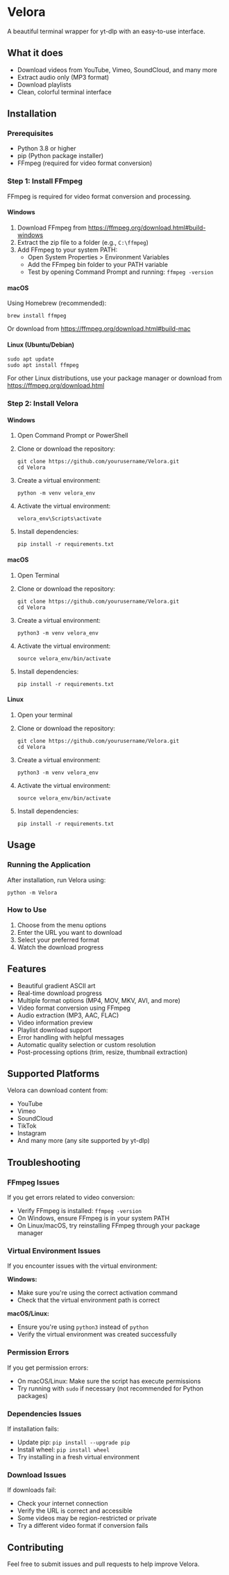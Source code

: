 # Velora

A beautiful terminal wrapper for yt-dlp with an easy-to-use interface.

## What it does

- Download videos from YouTube, Vimeo, SoundCloud, and many more
- Extract audio only (MP3 format)
- Download playlists
- Clean, colorful terminal interface

## Installation

### Prerequisites

- Python 3.8 or higher
- pip (Python package installer)
- FFmpeg (required for video format conversion)

### Step 1: Install FFmpeg

FFmpeg is required for video format conversion and processing.

#### Windows

1. Download FFmpeg from https://ffmpeg.org/download.html#build-windows
2. Extract the zip file to a folder (e.g., `C:\ffmpeg`)
3. Add FFmpeg to your system PATH:
   - Open System Properties > Environment Variables
   - Add the FFmpeg bin folder to your PATH variable
   - Test by opening Command Prompt and running: `ffmpeg -version`

#### macOS

Using Homebrew (recommended):
```
brew install ffmpeg
```

Or download from https://ffmpeg.org/download.html#build-mac

#### Linux (Ubuntu/Debian)

```
sudo apt update
sudo apt install ffmpeg
```

For other Linux distributions, use your package manager or download from https://ffmpeg.org/download.html

### Step 2: Install Velora

#### Windows

1. Open Command Prompt or PowerShell
2. Clone or download the repository:
   ```
   git clone https://github.com/yourusername/Velora.git
   cd Velora
   ```

3. Create a virtual environment:
   ```
   python -m venv velora_env
   ```

4. Activate the virtual environment:
   ```
   velora_env\Scripts\activate
   ```

5. Install dependencies:
   ```
   pip install -r requirements.txt
   ```

#### macOS

1. Open Terminal
2. Clone or download the repository:
   ```
   git clone https://github.com/yourusername/Velora.git
   cd Velora
   ```

3. Create a virtual environment:
   ```
   python3 -m venv velora_env
   ```

4. Activate the virtual environment:
   ```
   source velora_env/bin/activate
   ```

5. Install dependencies:
   ```
   pip install -r requirements.txt
   ```

#### Linux

1. Open your terminal
2. Clone or download the repository:
   ```
   git clone https://github.com/yourusername/Velora.git
   cd Velora
   ```

3. Create a virtual environment:
   ```
   python3 -m venv velora_env
   ```

4. Activate the virtual environment:
   ```
   source velora_env/bin/activate
   ```

5. Install dependencies:
   ```
   pip install -r requirements.txt
   ```

## Usage

### Running the Application

After installation, run Velora using:

```
python -m Velora
```

### How to Use

1. Choose from the menu options
2. Enter the URL you want to download
3. Select your preferred format
4. Watch the download progress

## Features

- Beautiful gradient ASCII art
- Real-time download progress
- Multiple format options (MP4, MOV, MKV, AVI, and more)
- Video format conversion using FFmpeg
- Audio extraction (MP3, AAC, FLAC)
- Video information preview
- Playlist download support
- Error handling with helpful messages
- Automatic quality selection or custom resolution
- Post-processing options (trim, resize, thumbnail extraction)

## Supported Platforms

Velora can download content from:
- YouTube
- Vimeo
- SoundCloud
- TikTok
- Instagram
- And many more (any site supported by yt-dlp)

## Troubleshooting

### FFmpeg Issues

If you get errors related to video conversion:
- Verify FFmpeg is installed: `ffmpeg -version`
- On Windows, ensure FFmpeg is in your system PATH
- On Linux/macOS, try reinstalling FFmpeg through your package manager

### Virtual Environment Issues

If you encounter issues with the virtual environment:

**Windows:**
- Make sure you're using the correct activation command
- Check that the virtual environment path is correct

**macOS/Linux:**
- Ensure you're using `python3` instead of `python`
- Verify the virtual environment was created successfully

### Permission Errors

If you get permission errors:
- On macOS/Linux: Make sure the script has execute permissions
- Try running with `sudo` if necessary (not recommended for Python packages)

### Dependencies Issues

If installation fails:
- Update pip: `pip install --upgrade pip`
- Install wheel: `pip install wheel`
- Try installing in a fresh virtual environment

### Download Issues

If downloads fail:
- Check your internet connection
- Verify the URL is correct and accessible
- Some videos may be region-restricted or private
- Try a different video format if conversion fails

## Contributing

Feel free to submit issues and pull requests to help improve Velora.

